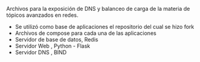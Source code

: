 Archivos para la exposición de DNS y balanceo de carga de la materia de tópicos avanzados en redes.
 - Se utilizó como base de aplicaciones el repositorio del cual se hizo fork
 - Archivos de compose para cada una de las aplicaciones
 - Servidor de base de datos, Redis
 - Servidor Web , Python - Flask
 - Servidor DNS , BIND
